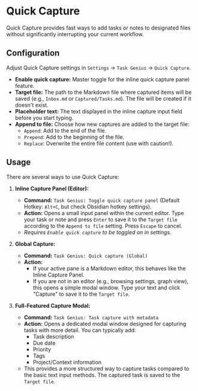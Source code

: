 # Quick Capture

Quick Capture provides fast ways to add tasks or notes to designated files without significantly interrupting your current workflow.

## Configuration

Adjust Quick Capture settings in `Settings` -> `Task Genius` -> `Quick Capture`.

*   **Enable quick capture:** Master toggle for the inline quick capture panel feature.
*   **Target file:** The path to the Markdown file where captured items will be saved (e.g., `Inbox.md` or `Captured/Tasks.md`). The file will be created if it doesn't exist.
*   **Placeholder text:** The text displayed in the inline capture input field before you start typing.
*   **Append to file:** Choose how new captures are added to the target file:
    *   `Append`: Add to the end of the file.
    *   `Prepend`: Add to the beginning of the file.
    *   `Replace`: Overwrite the entire file content (use with caution!).

## Usage

There are several ways to use Quick Capture:

1.  **Inline Capture Panel (Editor):**
    *   **Command:** `Task Genius: Toggle quick capture panel` (Default Hotkey: `Alt+C`, but check Obsidian hotkey settings).
    *   **Action:** Opens a small input panel within the current editor. Type your task or note and press `Enter` to save it to the `Target file` according to the `Append to file` setting. Press `Escape` to cancel.
    *   *Requires `Enable quick capture` to be toggled on in settings.*

2.  **Global Capture:**
    *   **Command:** `Task Genius: Quick capture (Global)`
    *   **Action:**
        *   If your active pane is a Markdown editor, this behaves like the Inline Capture Panel.
        *   If you are not in an editor (e.g., browsing settings, graph view), this opens a simple modal window. Type your text and click "Capture" to save it to the `Target file`.

3.  **Full-Featured Capture Modal:**
    *   **Command:** `Task Genius: Task capture with metadata`
    *   **Action:** Opens a dedicated modal window designed for capturing tasks with more detail. You can typically add:
        *   Task description
        *   Due date
        *   Priority
        *   Tags
        *   Project/Context information
    *   This provides a more structured way to capture tasks compared to the basic text input methods. The captured task is saved to the `Target file`.
